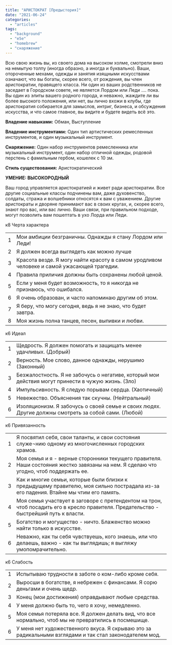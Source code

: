 ```yaml
---
title: "АРИСТОКРАТ [Предыстория]"
date: "2021-06-24"
categories: 
  - "articles"
tags: 
  - "background"
  - "e5e"
  - "homebrew"
  - "снаряжение"
---
```


Всю свою жизнь вы, из своего дома на высоком холме, смотрели вниз на немытую толпу (иногда образно, а иногда и буквально). Ваши, отороченные мехами, одежды и занятия изящными искусствами означают, что вы богаты, скорее всего, от рождения, вы член аристократии, правящего класса. Ни один из ваших родственников не заседает в Городском совете, не является Лордом или Леди .... пока. Вы один из элиты вашего родного города, и неважно, жаждите ли вы более высокого положения, или нет, вы лично вхожи в клубы, где аристократия собирается для замыслов, интриг, бизнеса, и обсуждения искусства, и что самое главное, вы видите и будете видеть всё это.

**Владение навыками:** Обман, Выступление

**Владение инструментами:** Один тип артистических ремесленных инструментов, и один музыкальный инструмент.

**Снаряжение:** Один набор инструментов ремесленника или музыкальный инструмент, один набор отличной одежды, родовой перстень с фамильным гербом, кошелек с 10 зм.

**Стиль существования:** Аристократический

**УМЕНИЕ: ВЫСОКОРОДНЫЙ**

Ваш город управляется аристократией и живет ради аристократии. Все другие социальные классы подчинены вам, даже духовенство, солдаты, стража и волшебники относятся к вам с уважением. Другие аристократы и дворяне принимают вас в своих кругах, и, скорее всего, знают про вас, или вас лично. Ваши связи, при правильном подходе, могут позволить вам пошептать в ухо Лорда или Леди.

к8 Черта характера

<table><tbody><tr><td>1</td><td>Мои амбиции безграничны. Однажды я стану Лордом или Леди!</td></tr><tr><td>2</td><td>Я должен всегда выглядеть как можно лучше</td></tr><tr><td>3</td><td>Красота везде. Я могу найти красоту в самом уродливом человеке и самой ужасающей трагедии.</td></tr><tr><td>4</td><td>Правила приличия должны быть сохранены любой ценой.</td></tr><tr><td>5</td><td>Если у меня будет возможность, то я никогда не признаюсь, что ошибался.</td></tr><tr><td>6</td><td>Я очень образован, и часто напоминаю другим об этом.</td></tr><tr><td>7</td><td>Я беру, что могу сегодня, ведь я не знаю, что будет завтра.</td></tr><tr><td>8</td><td>Моя жизнь полна танцев, песен, выпивки и любви.</td></tr></tbody></table>

к6 Идеал

<table><tbody><tr><td>1</td><td>Щедрость. Я должен помогать и защищать менее удачливых. (Добрый)</td></tr><tr><td>2</td><td>Верность. Мое слово, данное однажды, нерушимо (Законный)</td></tr><tr><td>3</td><td>Безжалостность. Я не забочусь о негативе, который мои действия могут принести в чужую жизнь. (Зло)</td></tr><tr><td>4</td><td>Импульсивность. Я следую порывам сердца. (Хаотичный)</td></tr><tr><td>5</td><td>Невежество. Объяснения так скучны. (Нейтральный)</td></tr><tr><td>6</td><td>Изоляционизм. Я забочусь о своей семье и своих людях. Другие должны смотреть за собой сами. (Любой)</td></tr></tbody></table>

к6 Привязанность

<table><tbody><tr><td>1</td><td>Я посвятил себя, свои таланты, и свои состояния служе¬нию одному из многочисленных городских храмов.</td></tr><tr><td>2</td><td>Моя семья и я - верные сторонники текущего правителя. Наши состояния жестко завязаны на нем. Я сделаю что угодно, чтоб поддержать ее.</td></tr><tr><td>3</td><td>Как и многие семьи, которые были близки к предыдущему правителю, моя сильно пострадала из-за его падения. Втайне мы чтим его память.</td></tr><tr><td>4</td><td>Моя семья участвует в заговоре с претендентом на трон, чтоб посадить его в кресло правителя. Предательство - быстрейший путь к власти.</td></tr><tr><td>5</td><td>Богатство и могущество - ничто. Блаженство можно найти только в искусстве.</td></tr><tr><td>6</td><td>Неважно, как ты себя чувствуешь, кого знаешь, или что делаешь, важно - как ты выглядишь; я выгляжу умопомрачительно.</td></tr></tbody></table>

к6 Слабость

<table><tbody><tr><td>1</td><td>Испытываю трудности в заботе о ком-либо кроме себя.</td></tr><tr><td>2</td><td>Выросши в богатстве, я небрежен с финансами. Я сорю деньгами и очень щедр.</td></tr><tr><td>3</td><td>Конец (мои достижения) оправдывают любые средства.</td></tr><tr><td>4</td><td>У меня должно быть то, чего я хочу, немедленно.</td></tr><tr><td>5</td><td>Моя семья потеряла все. Я должен делать вид, что все нормально, чтоб мы не превратились в посмешище.</td></tr><tr><td>6</td><td>У меня нет художественного вкуса. Я скрываю это за радикальными взглядами и так стал законодателем мод.</td></tr></tbody></table>
